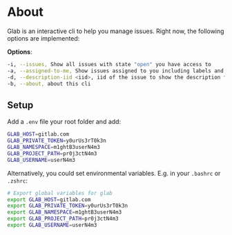 # About

Glab is an interactive cli to help you manage issues.
Right now, the following options are implemented:

**Options**:

```sh
-i, --issues, Show all issues with state "open" you have access to
-a, --assigned-to-me, Show issues assigned to you including labels and their iid
-d, --description-iid <iid>, iid of the issue to show the description for
-b, --about, about this cli
```

## Setup

Add a `.env` file your root folder and add:

```sh
GLAB_HOST=gitlab.com
GLAB_PRIVATE_TOKEN=y0urUs3rT0k3n
GLAB_NAMESPACE=m1ghtB3userN4m3
GLAB_PROJECT_PATH=pr0j3ctN4m3
GLAB_USERNAME=userN4m3
```

Alternatively, you could set environmental variables.
E.g. in your `.bashrc` or `.zshrc`:

```sh
# Export global variables for glab
export GLAB_HOST=gitlab.com
export GLAB_PRIVATE_TOKEN=y0urUs3rT0k3n
export GLAB_NAMESPACE=m1ghtB3userN4m3
export GLAB_PROJECT_PATH=pr0j3ctN4m3
export GLAB_USERNAME=userN4m3
```
